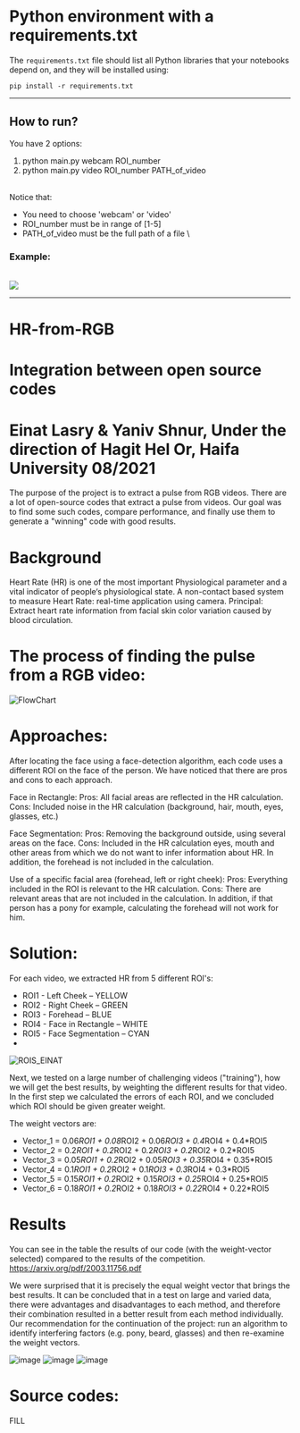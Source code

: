 # Python environment with a requirements.txt

The `requirements.txt` file should list all Python libraries that your notebooks
depend on, and they will be installed using:

```
pip install -r requirements.txt
```
---


## How to run?

You have 2 options:
1. python main.py webcam ROI_number
2. python main.py video ROI_number PATH_of_video

\
Notice that:
* You need to choose 'webcam' or 'video'
* ROI_number must be in range of [1-5]
* PATH_of_video must be the full path of a file
\


### Example:
\
<img src="https://user-images.githubusercontent.com/79280930/127553271-2fa20129-371e-41b5-ac8d-39bd3400b70b.png">

*******************************************************************
# HR-from-RGB
# Integration between open source codes
# Einat Lasry & Yaniv Shnur, Under the direction of Hagit Hel Or, Haifa University 08/2021

The purpose of the project is to extract a pulse from RGB videos.
There are a lot of open-source codes that extract a pulse from videos.
Our goal was to find some such codes, compare performance, and finally use them to generate a "winning" code with good results.

# Background
Heart Rate (HR) is one of the most important Physiological parameter and a vital indicator of people‘s physiological state.
A non-contact based system to measure Heart Rate: real-time application using camera.
Principal: Extract heart rate information from facial skin color variation caused by blood circulation.

# The process of finding the pulse from a RGB video:
![FlowChart](https://github.com/EinatLasry/HR-from-RGB/assets/82314695/a9a521b6-20e0-4ce8-84ef-d82a9194056c)

# Approaches:
After locating the face using a face-detection algorithm, each code uses a different ROI on the face of the person.
We have noticed that there are pros and cons to each approach.

Face in Rectangle:
Pros: All facial areas are reflected in the HR calculation.
Cons: Included noise in the HR calculation (background, hair, mouth, eyes, glasses, etc.)

Face Segmentation:
Pros: Removing the background outside, using several areas on the face.
Cons: Included in the HR calculation eyes, mouth and other areas from which we do not want to infer information about HR.
In addition, the forehead is not included in the calculation.

Use of a specific facial area (forehead, left or right cheek):
Pros: Everything included in the ROI is relevant to the HR calculation.
Cons: There are relevant areas that are not included in the calculation.
In addition, if that person has a pony for example, calculating the forehead will not work for him.

# Solution:
For each video, we extracted HR from 5 different ROI's:
* ROI1 - Left Cheek – YELLOW
* ROI2 - Right Cheek – GREEN
* ROI3 - Forehead – BLUE
* ROI4 - Face in Rectangle – WHITE
* ROI5 - Face Segmentation – CYAN
* 
![ROIS_EINAT](https://github.com/EinatLasry/HR-from-RGB/assets/82314695/60858dad-32c1-4acb-b442-0cb6e30a22f7)

Next, we tested on a large number of challenging videos ("training"),
how we will get the best results, by weighting the different results for that video.
In the first step we calculated the errors of each ROI,
and we concluded which ROI should be given greater weight.

The weight vectors are:
* Vector_1 = 0.06*ROI1 + 0.08*ROI2 + 0.06*ROI3 + 0.4*ROI4 + 0.4*ROI5
* Vector_2 = 0.2*ROI1 + 0.2*ROI2 + 0.2*ROI3 + 0.2*ROI2 + 0.2*ROI5
* Vector_3 = 0.05*ROI1 + 0.2*ROI2 + 0.05*ROI3 + 0.35*ROI4 + 0.35*ROI5
* Vector_4 = 0.1*ROI1 + 0.2*ROI2 + 0.1*ROI3 + 0.3*ROI4 + 0.3*ROI5
* Vector_5 = 0.15*ROI1 + 0.2*ROI2 + 0.15*ROI3 + 0.25*ROI4 + 0.25*ROI5
* Vector_6 = 0.18*ROI1 + 0.2*ROI2 + 0.18*ROI3 + 0.22*ROI4 + 0.22*ROI5

# Results
You can see in the table the results of our code (with the weight-vector selected) compared to the results of the competition.
https://arxiv.org/pdf/2003.11756.pdf

We were surprised that it is precisely the equal weight vector that brings the best results.
It can be concluded that in a test on large and varied data, there were advantages and disadvantages to each method,
and therefore their combination resulted in a better result from each method individually.
Our recommendation for the continuation of the project:
run an algorithm to identify interfering factors (e.g. pony, beard, glasses) and then re-examine the weight vectors.

![image](https://github.com/EinatLasry/HR-from-RGB/assets/82314695/2c1c0665-f103-4613-818c-ca45812f0c7d)
![image](https://github.com/EinatLasry/HR-from-RGB/assets/82314695/c877cef4-e480-419a-a1ec-3aaa139b7f95)
![image](https://github.com/EinatLasry/HR-from-RGB/assets/82314695/c2e8b207-7f54-4dcc-8f1b-b3590a734530)

# Source codes:
FILL
